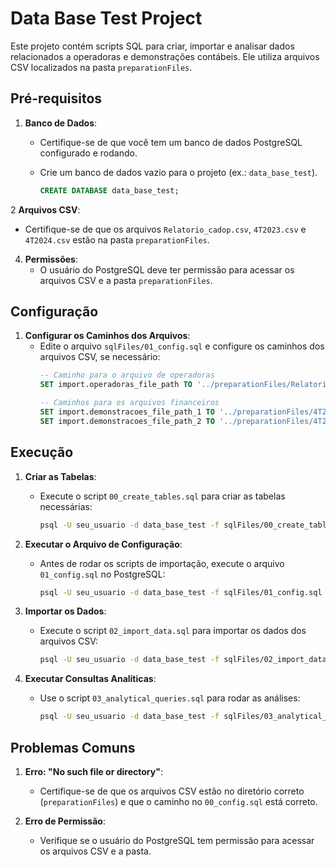 # **Data Base Test Project**

Este projeto contém scripts SQL para criar, importar e analisar dados relacionados a operadoras e demonstrações contábeis. Ele utiliza arquivos CSV localizados na pasta `preparationFiles`.


## **Pré-requisitos**

1. **Banco de Dados**:
   - Certifique-se de que você tem um banco de dados PostgreSQL configurado e rodando.
   - Crie um banco de dados vazio para o projeto (ex.: `data_base_test`).

     ```sql
     CREATE DATABASE data_base_test;
     ```

2 **Arquivos CSV**:
   - Certifique-se de que os arquivos `Relatorio_cadop.csv`, `4T2023.csv` e `4T2024.csv` estão na pasta `preparationFiles`.

4. **Permissões**:
   - O usuário do PostgreSQL deve ter permissão para acessar os arquivos CSV e a pasta `preparationFiles`.


## **Configuração**

1. **Configurar os Caminhos dos Arquivos**:
   - Edite o arquivo `sqlFiles/01_config.sql` e configure os caminhos dos arquivos CSV, se necessário:
     ```sql
     -- Caminho para o arquivo de operadoras
     SET import.operadoras_file_path TO '../preparationFiles/Relatorio_cadop.csv';

     -- Caminhos para os arquivos financeiros
     SET import.demonstracoes_file_path_1 TO '../preparationFiles/4T2023.csv';
     SET import.demonstracoes_file_path_2 TO '../preparationFiles/4T2024.csv';
     ```


## **Execução**

1. **Criar as Tabelas**:
   - Execute o script `00_create_tables.sql` para criar as tabelas necessárias:
     ```bash
     psql -U seu_usuario -d data_base_test -f sqlFiles/00_create_tables.sql
     ```

2. **Executar o Arquivo de Configuração**:
   - Antes de rodar os scripts de importação, execute o arquivo `01_config.sql` no PostgreSQL:
     ```bash
     psql -U seu_usuario -d data_base_test -f sqlFiles/01_config.sql
     ``` 
2. **Importar os Dados**:
   - Execute o script `02_import_data.sql` para importar os dados dos arquivos CSV:
     ```bash
     psql -U seu_usuario -d data_base_test -f sqlFiles/02_import_data.sql
     ```

3. **Executar Consultas Analíticas**:
   - Use o script `03_analytical_queries.sql` para rodar as análises:
     ```bash
     psql -U seu_usuario -d data_base_test -f sqlFiles/03_analytical_queries.sql
     ```


## **Problemas Comuns**

1. **Erro: "No such file or directory"**:
   - Certifique-se de que os arquivos CSV estão no diretório correto (`preparationFiles`) e que o caminho no `00_config.sql` está correto.

2. **Erro de Permissão**:
   - Verifique se o usuário do PostgreSQL tem permissão para acessar os arquivos CSV e a pasta.


